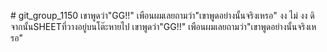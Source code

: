 ﻿﻿# git_group_1150
เขาพูดว่า"GG!!" เพือนผมเลยถามว่า"เขาพูดอย่างนั้นจริงเหรอ"
งง ไม่ งง ดิ
จากนั้นSHEETที่วางอยู่บนโต๊ะหายไป เขาพูดว่า"GG!!" เพือนผมเลยถามว่า"เขาพูดอย่างนั้นจริงเหรอ" 

